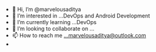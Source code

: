 - 👋 Hi, I’m @marvelousaditya
- 👀 I’m interested in ...DevOps and Android Development
- 🌱 I’m currently learning ...DevOps
- 💞️ I’m looking to collaborate on ...
- 📫 How to reach me ...marvelousaditya@outlook.com
- 
  

<!---
marvelousaditya/marvelousaditya is a ✨ special ✨ repository because its `README.md` (this file) appears on your GitHub profile.
You can click the Preview link to take a look at your changes.
--->
